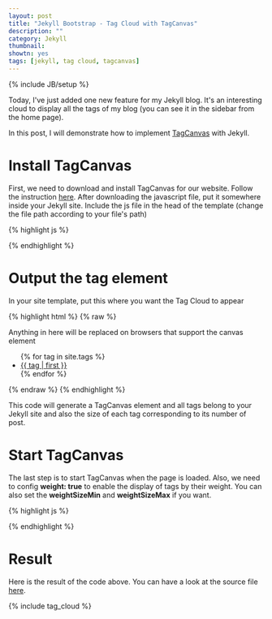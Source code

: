 ```yaml
---
layout: post
title: "Jekyll Bootstrap - Tag Cloud with TagCanvas"
description: ""
category: Jekyll
thumbnail: 
showtn: yes
tags: [jekyll, tag cloud, tagcanvas]
---
```

{% include JB/setup %}

Today, I've just added one new feature for my Jekyll blog. It's an interesting
cloud to display all the tags of my blog (you can see it in the sidebar from the
home page).

In this post, I will demonstrate how to implement
[TagCanvas](http://www.goat1000.com/tagcanvas.php) with Jekyll.

# Install TagCanvas

First, we need to download and install TagCanvas for our website. Follow the
instruction [here](http://www.goat1000.com/tagcanvas-install.php). After
downloading the javascript file, put it somewhere inside your Jekyll site.
Include the js file in the head of the template (change the file path according
to your file's path)

{% highlight js %}
<script src="{{ "{{ ASSET_PATH "}}}}/jquery/jquery-1.8.3.min.js"></script>
<script src="{{ "{{ ASSET_PATH "}}}}/tagcanvas/jquery.tagcanvas.min.js"></script>
{% endhighlight %}

# Output the tag element

In your site template, put this where you want the Tag Cloud to appear

{% highlight html %}
{% raw %}
<div id="myCanvasContainer">
  <canvas width="300" height="300" id="myCanvas">
    <p>Anything in here will be replaced on browsers that support the canvas element</p>
  </canvas>
</div>
<div id="tags">
  <ul>
	{% for tag in site.tags %}
		<li>
		  <a href="/tags.html#{{ tag | first}}-ref"
			 style="font-size: {{tag | last | size | times:100 | divided_by:site.tags.size}}pt">
			{{ tag | first }}
		  </a>
		</li>
	{% endfor %}
  </ul>
</div>
{% endraw %}
{% endhighlight %}

<!-- more -->

This code will generate a TagCanvas element and all tags belong to your Jekyll
site and also the size of each tag corresponding to its number of post.

# Start TagCanvas

The last step is to start TagCanvas when the page is loaded. Also, we need to
config **weight: true** to enable the display of tags by their weight. You can
also set the **weightSizeMin** and **weightSizeMax** if you want.

{% highlight js %}
<script type="text/javascript">
  $(document).ready(function() {
  if(!$('#myCanvas').tagcanvas({
  textColour: '#157ab5',
  outlineColour: '#ff00ff',
  reverse: true,
  depth: 0.8,
  weight: true,
  weightSizeMin: 10,
  weightSizeMax: 40,
  wheelZoom: false,
  maxSpeed: 0.05
  },'tags')) {
  // something went wrong, hide the canvas container
  $('#myCanvasContainer').hide();
  }
  });
</script>
{% endhighlight %}

# Result

Here is the result of the code above. You can have a look at the source file
[here](https://github.com/tommytxtruong/tommytxtruong.github.com/blob/master/_includes/sidebar/tag_cloud).

{% include tag_cloud %}
